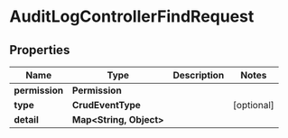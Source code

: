 

# AuditLogControllerFindRequest


## Properties

| Name | Type | Description | Notes |
|------------ | ------------- | ------------- | -------------|
|**permission** | **Permission** |  |  |
|**type** | **CrudEventType** |  |  [optional] |
|**detail** | **Map&lt;String, Object&gt;** |  |  |



